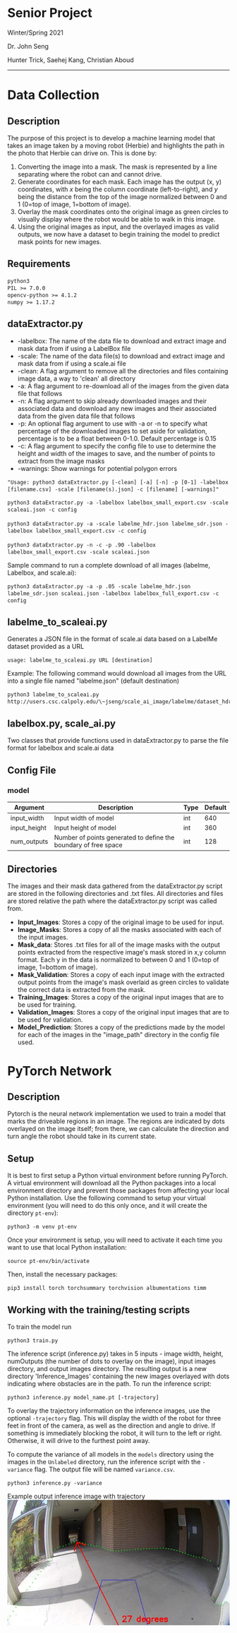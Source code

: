 # **Senior Project**
Winter/Spring 2021

Dr. John Seng

Hunter Trick, Saehej Kang, Christian Aboud
***



# Data Collection

## Description
The purpose of this project is to develop a machine learning model that takes an image taken by a moving robot (Herbie) and highlights the path in the photo that Herbie can drive on. This is done by: 
1.	Converting the image into a mask. The mask is represented by a line separating where the robot can and cannot drive. 
2.	Generate coordinates for each mask. Each image has the output (x, y) coordinates, with *x* being the column coordinate (left-to-right), and *y* being the distance from the top of the image normalized between 0 and 1 (0=top of image, 1=bottom of image). 
3.	Overlay the mask coordinates onto the original image as green circles to visually display where the robot would be able to walk in this image. 
4.	Using the original images as input, and the overlayed images as valid outputs, we now have a dataset to begin training the model to predict mask points for new images. 


## Requirements
```
python3
PIL >= 7.0.0
opencv-python >= 4.1.2
numpy >= 1.17.2
```

## dataExtractor.py

* -labelbox: The name of the data file to download and extract image and mask data from if using a LabelBox file
* -scale: The name of the data file(s) to download and extract image and mask data from if using a scale.ai file
* -clean: A flag argument to remove all the directories and files containing image data, a way to 'clean' all directory
* -a: A flag argument to re-download all of the images from the given data file that follows
* -n: A flag argument to skip already downloaded images and their associated data and download any new images and their associated data from the given data file that follows
* -p: An optional flag argument to use with -a or -n to specify what percentage of the downloaded images to set aside for validation, percentage is to be a float between 0-1.0. Default percentage is 0.15
* -c: A flag argument to specify the config file to use to determine the height and width of the images to save, and the number of points to extract from the image masks
* -warnings: Show warnings for potential polygon errors
```
"Usage: python3 dataExtractor.py [-clean] [-a] [-n] -p [0-1] -labelbox [filename.csv] -scale [filename(s).json] -c [filename] [-warnings]"
``` 
```
python3 dataExtractor.py -a -labelbox labelbox_small_export.csv -scale scaleai.json -c config

python3 dataExtractor.py -a -scale labelme_hdr.json labelme_sdr.json -labelbox labelbox_small_export.csv -c config

python3 dataExtractor.py -n -c -p .90 -labelbox labelbox_small_export.csv -scale scaleai.json
```

Sample command to run a complete download of all images (labelme, Labelbox, and scale.ai):

```
python3 dataExtractor.py -a -p .05 -scale labelme_hdr.json labelme_sdr.json scaleai.json -labelbox labelbox_full_export.csv -c config
```

## labelme_to_scaleai.py
Generates a JSON file in the format of scale.ai data based on a LabelMe dataset provided as a URL

```
usage: labelme_to_scaleai.py URL [destination]
```

Example:
The following command would download all images from the URL into a single file named "labelme.json" (default destination)
```
python3 labelme_to_scaleai.py http://users.csc.calpoly.edu/\~jseng/scale_ai_image/labelme/dataset_hdr
```

## labelbox.py, scale_ai.py
Two classes that provide functions used in dataExtractor.py to parse the file format for labelbox and scale.ai data

## Config File

### **model**
Argument|Description|Type|Default
---|---|---|---
input_width|Input width of model|int|640
input_height|Input height of model|int|360
num_outputs|Number of points generated to define the boundary of free space|int|128


## Directories
The images and their mask data gathered from the dataExtractor.py script are stored in the following directories and .txt files. All directories and files are stored relative the path where the dataExtractor.py script was called from.
* **Input_Images**: Stores a copy of the original image to be used for input.
* **Image_Masks**: Stores a copy of all the masks associated with each of the input images.
* **Mask_data**: Stores .txt files for all of the image masks with the output points extracted from the respective image's mask stored in x,y column format. Each y in the data is normalized to between 0 and 1 (0=top of image, 1=bottom of image).
* **Mask_Validation**: Stores a copy of each input image with the extracted output points from the image's mask overlaid as green circles to validate the correct data is extracted from the mask.
* **Training_Images**: Stores a copy of the original input images that are to be used for training.
* **Validation_Images**: Stores a copy of the original input images that are to be used for validation.
* **Model_Prediction**: Stores a copy of the predictions made by the model for each of the images in the "image_path" directory in the config file used.


# PyTorch Network

## Description
Pytorch is the neural network implementation we used to train a model that marks the driveable regions in an image. The regions are indicated by dots overlayed on the image itself; from there, we can calculate the direction and turn angle the robot should take in its current state. 
## Setup
It is best to first setup a Python virtual environment before running PyTorch.  A virtual environment will download all the Python packages into a local environment directory and prevent those packages from affecting your local Python installation.  Use the following command to setup your virtual environment (you will need to do this only once, and it will create the directory ``pt-env``):

```
python3 -m venv pt-env
```

Once your environment is setup, you will need to activate it each time you want to use that local Python installation:

```
source pt-env/bin/activate
```

Then, install the necessary packages:

```
pip3 install torch torchsummary torchvision albumentations timm
```

## Working with the training/testing scripts

To train the model run

```
python3 train.py
```

The inference script (inference.py) takes in 5 inputs - image width, height, numOutputs (the number of dots to overlay on the image), input images directory, and output images directory. The resulting output is a new directory 'Inference_Images' containing the new images overlayed with dots indicating where obstacles are in the path. 
To run the inference script:

```
python3 inference.py model_name.pt [-trajectory]
```

To overlay the trajectory information on the inference images, use the optional ``-trajectory`` flag. This will display the width of the robot for three feet in front of the camera, as well as the direction and angle to drive. If something is immediately blocking the robot, it will turn to the left or right. Otherwise, it will drive to the furthest point away.

To compute the variance of all models in the ``models`` directory using the images in the ``Unlabeled`` directory, run the inference script with the ``-variance`` flag. The output file will be named ``variance.csv``.

```
python3 inference.py -variance
```

Example output inference image with trajectory
![Inference image with trajectory](README_example_image.jpg)
